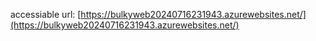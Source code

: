 accessiable url: [https://bulkyweb20240716231943.azurewebsites.net/](https://bulkyweb20240716231943.azurewebsites.net/)
